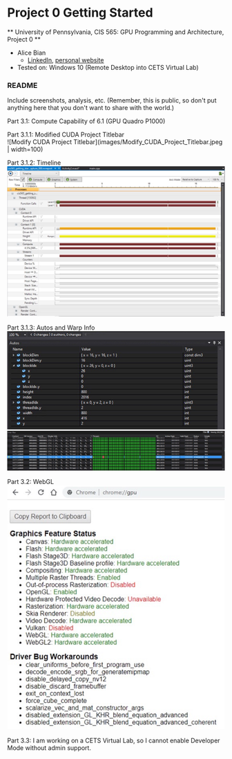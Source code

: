 Project 0 Getting Started
====================

** University of Pennsylvania, CIS 565: GPU Programming and Architecture, Project 0 **

* Alice Bian
  * [LinkedIn](www.linkedin.com/in/alice-bian), [personal website](https://www.alice-bian.com/portfolio)
* Tested on: Windows 10 (Remote Desktop into CETS Virtual Lab)

### README

Include screenshots, analysis, etc. (Remember, this is public, so don't put
anything here that you don't want to share with the world.)

Part 3.1: Compute Capability of 6.1 (GPU Quadro P1000)

Part 3.1.1: Modified CUDA Project Titlebar
<br />
![Modify CUDA Project Titlebar](images/Modify_CUDA_Project_Titlebar.jpeg | width=100)

Part 3.1.2: Timeline
<br />
![Timeline](images/Timeline.jpeg)

Part 3.1.3: Autos and Warp Info
<br />
![Autos](images/Autos.jpeg)
![Warp Info](images/Warp_Info.jpeg)

Part 3.2: WebGL
<br />
![WebGL](images/WebGL.jpeg)

Part 3.3: I am working on a CETS Virtual Lab, so I cannot enable Developer Mode without admin support.



